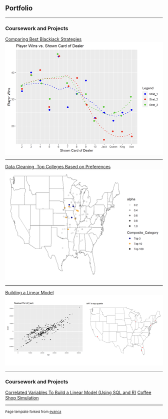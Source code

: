 ## Portfolio

---

### Coursework and Projects

[Comparing Best Blackjack Strategies](https://htmlpreview.github.io/?https://github.com/michael-beishline/michael-beishline.github.io/blob/5756a8dae647c9feb22c722b3b12316e4b650514/pdf/Project-1---Black-Jack%20(5).html)
<img src="images/BlackjackPic.png?raw=true" width="1500" align="center"/>

---
[Data Cleaning, Top Colleges Based on Preferences](https://htmlpreview.github.io/?https://github.com/michael-beishline/michael-beishline.github.io/blob/0a17a82b87c9a0e30e6f4b33cb2556b53dd65563/pdf/Problem-7%20(6).html)
<img src="images/Map1.png?raw=true"/>

---
[Building a Linear Model](https://htmlpreview.github.io/?https://github.com/michael-beishline/michael-beishline.github.io/blob/6135707dd0271ea90b11f125aa600fb5f27b0740/pdf/Problem-8%20(1).html)
<img src="images/Untitleesign-2.png?raw=true"/>

---

### Coursework and Projects

[Correlated Variables To Build a Linear Model (Using SQL and R)](https://htmlpreview.github.io/?https://github.com/michael-beishline/michael-beishline.github.io/blob/1eed70d75f022a9c4240704c3ed8f65ca22f657d/pdf/Problem-6%20(6).html)
[Coffee Shop Simulation](https://htmlpreview.github.io/?https://github.com/michael-beishline/michael-beishline.github.io/blob/cf505afa97e86bb09b5a0f5cfdf196b53afd961c/pdf/problem_3_coffee_solution.html)


---
<p style="font-size:11px">Page template forked from <a href="https://github.com/evanca/quick-portfolio">evanca</a></p>
<!-- Remove above link if you don't want to attibute -->
